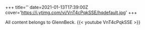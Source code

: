 +++
title=''
date=2021-01-13T17:39:00Z
cover='https://i.ytimg.com/vi/VnT4cPqkSSE/hqdefault.jpg'
+++

All content belongs to GlennBeck.
{{< youtube VnT4cPqkSSE >}}
